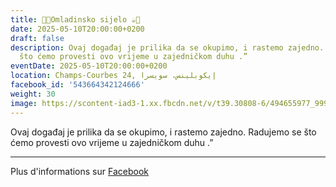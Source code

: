 ```yaml
---
title: 🍫🍪Omladinsko sijelo ☕️🍩
date: 2025-05-10T20:00:00+0200
draft: false
description: Ovaj događaj je prilika da se okupimo, i rastemo zajedno. Radujemo se
  što ćemo provesti ovo vrijeme u zajedničkom duhu .”
eventDate: 2025-05-10T20:00:00+0200
location: Champs-Courbes 24, ‏إيكوبلينس‏، ‏سويسرا‏
facebook_id: '543664342124666'
weight: 30
image: https://scontent-iad3-1.xx.fbcdn.net/v/t39.30808-6/494655977_999846225609310_4487878895912218163_n.jpg?_nc_cat=107&ccb=1-7&_nc_sid=9e60e4&_nc_ohc=Tw-E421-ymQQ7kNvwGnaa3U&_nc_oc=AdlGnj2Mb2uk_wqdPMpfKb5WHY9jW7uRo5kLjG56ZGOMVO_EYcMgIMwslDNxGvE1ezk&_nc_zt=23&_nc_ht=scontent-iad3-1.xx&edm=ABTKTjYEAAAA&_nc_gid=2pgMlaQ_HBG5ClYl0j1JRQ&oh=00_AfIGXpRttQG4rEce6CLYyNzqqTz9ABxAk2TmVWYu_MduMg&oe=68306698
---
```


Ovaj događaj je prilika da se okupimo, i rastemo zajedno. Radujemo se što ćemo provesti ovo vrijeme u zajedničkom duhu .”

---

Plus d'informations sur [Facebook](https://facebook.com/events/543664342124666)